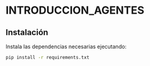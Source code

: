 # INTRODUCCION_AGENTES

## Instalación

Instala las dependencias necesarias ejecutando:

```bash
pip install -r requirements.txt
```
